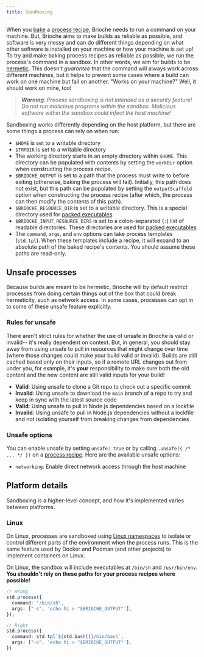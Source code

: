 ```yaml
---
title: Sandboxing
---
```


When you [bake](../core-concepts/baking) a [process recipe](../core-concepts/recipes#stdprocess), Brioche needs to run a command on your machine. But, Brioche aims to make builds as reliable as possible, and software is very messy and can do different things depending on what other software is installed on your machine or how your machine is set up! To try and make baking process recipes as reliable as possible, we run the process's command in a sandbox. In other words, we aim for builds to be [hermetic](https://bazel.build/basics/hermeticity). This doesn't _guarantee_ that the command will always work across different machines, but it helps to prevent some cases where a build can work on one machine but fail on another. "Works on your machine?" Well, it should work on mine, too!

> _**Warning**: Process sandboxing is not intended as a security feature! Do not run malicious programs within the sandbox. Malicious software within the sandbox could infect the host machine!_

Sandboxing works differently depending on the host platform, but there are some things a process can rely on when run:

- `$HOME` is set to a writable directory
- `$TMPDIR` is set to a writable directory
- The working directory starts in an empty directory within `$HOME`. This directory can be populated with contents by setting the `workDir` option when constructing the process recipe.
- `$BRIOCHE_OUTPUT` is set to a path that the process must write to before exiting (otherwise, baking the process will fail). Initially, this path does not exist, but this path can be populated by setting the `outputScaffold` option when constructing the process recipe (after which, the process can then modify the contents of this path).
- `$BRIOCHE_RESOURCE_DIR` is set to a writable directory. This is a special directory used for [packed executables](./packed-executables).
- `$BRIOCHE_INPUT_RESOURCE_DIRS` is set to a colon-separated (`:`) list of readable directories. These directories are used for [packed executables](packed-executables.md).
- The `command`, `args`, and `env` options can take process templates (`std.tpl`). When these templates include a recipe, it will expand to an absolute path of the baked recipe's contents. You should assume these paths are read-only.

## Unsafe processes

Because builds are meant to be hermetic, Brioche will by default restrict processes from doing certain things out of the box that could break hermeticity, such as network access. In some cases, processes can opt in to some of these unsafe feature explicitly.

### Rules for unsafe

There aren't strict rules for whether the use of unsafe in Brioche is valid or invalid-- it's really dependent on context. But, in general, you should stay away from using unsafe to pull in resources that might change over time (where those changes could make your build valid or invalid). Builds are still cached based only on their inputs, so if a remote URL changes out from under you, for example, it's **your** responsibility to make sure both the old content and the new content are still valid inputs for your build!

- **Valid**: Using unsafe to clone a Git repo to check out a specific commit
- **Invalid**: Using unsafe to download the `main` branch of a repo to try and keep in sync with the latest source code
- **Valid**: Using unsafe to pull in Node.js dependencies based on a lockfile
- **Invalid**: Using unsafe to pull in Node.js dependencies without a lockfile and not isolating yourself from breaking changes from dependencies

### Unsafe options

You can enable unsafe by setting `unsafe: true` or by calling `.unsafe({ /* ... */ })` on a [process recipe](../core-concepts/recipes#stdprocess). Here are the available unsafe options:

- `networking`: Enable direct network access through the host machine

## Platform details

Sandboxing is a higher-level concept, and how it's implemented varies between platforms.

### Linux

On Linux, processes are sandboxed using [Linux namespaces](https://man7.org/linux/man-pages/man7/namespaces.7.html) to isolate or control different parts of the environment when the process runs. This is the same feature used by Docker and Podman (and other projects) to implement containers on Linux.

On Linux, the sandbox will include executables at `/bin/sh` and `/usr/bin/env`. **You shouldn't rely on these paths for your process recipes where possible!**

```ts
// Wrong
std.process({
  command: "/bin/sh",
  args: ["-c", 'echo hi > "$BRIOCHE_OUTPUT"'],
});

// Right
std.process({
  command: std.tpl`${std.bash()}/bin/bash`,
  args: ["-c", 'echo hi > "$BRIOCHE_OUTPUT"'],
})
```
